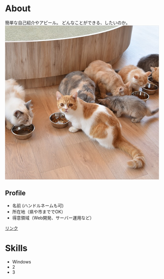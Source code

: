 # About
簡単な自己紹介やアピール。
どんなことができる、したいのか。
![猫の写真](DSC_1452-2.jpg)
## Profile
- 名前 (ハンドルネームも可)
- 所在地（県や市まででOK）
- 得意領域（Web開発、サーバー運用など）

[リンク](https://nnn.ed.nico)

# Skills
- Windows
- 2
- 3
